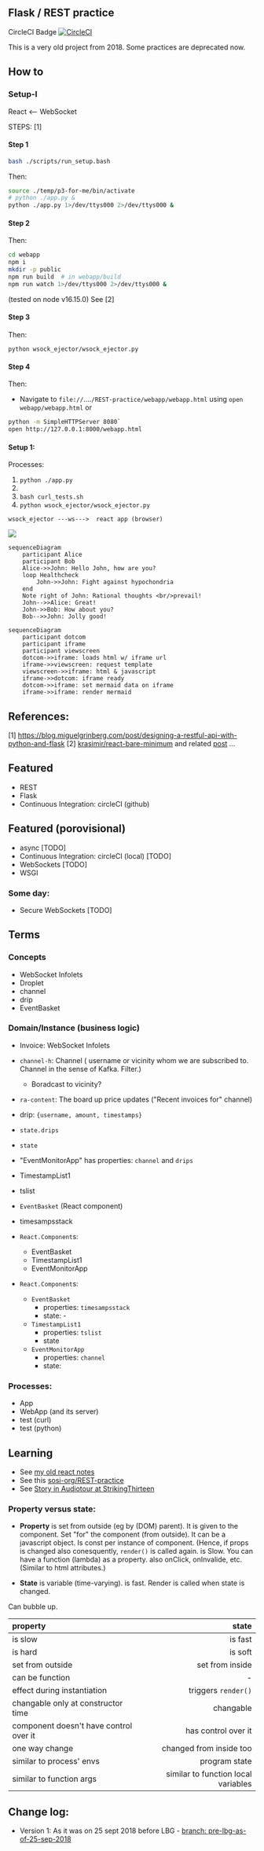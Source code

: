 ## Flask / REST practice

CircleCI Badge [![CircleCI](https://circleci.com/gh/sosi-org/REST-practice.svg?style=svg)](https://circleci.com/gh/sosi-org/REST-practice)

This is a very old project from 2018. Some practices are deprecated now.

## How to
### Setup-I

React <-- WebSocket

STEPS: [1]
#### Step 1
```bash
bash ./scripts/run_setup.bash
```
Then:
```bash
source ./temp/p3-for-me/bin/activate
# python ./app.py &
python ./app.py 1>/dev/ttys000 2>/dev/ttys000 &
```
#### Step 2
Then:
```bash
cd webapp
npm i
mkdir -p public
npm run build  # in webapp/build
npm run watch 1>/dev/ttys000 2>/dev/ttys000 &
```
(tested on node v16.15.0)
See [2]

#### Step 3
Then:
```
python wsock_ejector/wsock_ejector.py
```

#### Step 4
Then:
* Navigate to `file://`....`/REST-practice/webapp/webapp.html` using `open webapp/webapp.html`
or
```bash
python -m SimpleHTTPServer 8080`
open http://127.0.0.1:8000/webapp.html
```

#### Setup 1:
Processes:
1. `python ./app.py`
2. ` `
3. `bash curl_tests.sh`
4. `python wsock_ejector/wsock_ejector.py`

```
wsock_ejector ---ws--->  react app (browser)
```
<!-- see https://github.com/sohale/point-process-simple-example/blob/master/caption.md -->
<!--- failed: -->
<img src="http://yuml.me/diagram/scruffy/class/[invoice]-.->[reactApp] -.-^[? flask server? {bg:orange}]" />
<!--  https://medium.com/tenxor/how-to-generate-a-sequence-diagram-within-markdown-using-js-sequence-diagram-and-mkdocs-91dd4fe0b8fb -->
<!-- https://github.blog/2022-02-14-include-diagrams-markdown-files-mermaid/ -->

```mermaid
sequenceDiagram
    participant Alice
    participant Bob
    Alice->>John: Hello John, how are you?
    loop Healthcheck
        John->>John: Fight against hypochondria
    end
    Note right of John: Rational thoughts <br/>prevail!
    John-->>Alice: Great!
    John->>Bob: How about you?
    Bob-->>John: Jolly good!
```
```mermaid
sequenceDiagram
    participant dotcom
    participant iframe
    participant viewscreen
    dotcom->>iframe: loads html w/ iframe url
    iframe->>viewscreen: request template
    viewscreen->>iframe: html & javascript
    iframe->>dotcom: iframe ready
    dotcom->>iframe: set mermaid data on iframe
    iframe->>iframe: render mermaid
```

## References:
[1]  https://blog.miguelgrinberg.com/post/designing-a-restful-api-with-python-and-flask
[2] [krasimir/react-bare-minimum](https://github.com/krasimir/react-bare-minimum) and related [post](https://krasimirtsonev.com/blog/article/The-bare-minimum-to-work-with-React) ...


## Featured
* REST
* Flask
* Continuous Integration: circleCI (github)

## Featured (porovisional)
* async [TODO]
* Continuous Integration: circleCI (local) [TODO]
* WebSockets [TODO]
* WSGI

### Some day:
* Secure WebSockets [TODO]

## Terms
### Concepts
* WebSocket Infolets
* Droplet
* channel
* drip
* EventBasket

### Domain/Instance (business logic)
* Invoice: WebSocket Infolets
* `channel-h`: Channel ( username or vicinity whom we are subscribed to. Channel in the sense of Kafka. Filter.)
   *   Boradcast to vicinity?
* `ra-content`: The board up price updates ("Recent invoices for" channel)
* drip: `{username, amount, timestamps}`
* `state.drips`
* `state`
* "EventMonitorApp" has properties: `channel` and `drips`

* TimestampList1
* tslist

* `EventBasket` (React component)
* timesampsstack

* `React.Component`s:
   * EventBasket
   * TimestampList1
   * EventMonitorApp

* `React.Component`s:
   * `EventBasket`
        * properties: `timesampsstack`
        * state: -
   * `TimestampList1`
        * properties: `tslist`
        * state
   * `EventMonitorApp`
        * properties: `channel`
        * state:



### Processes:
   * App
   * WebApp (and its server)
   * test (curl)
   * test (python)

## Learning
* See [my old react notes](https://github.com/sohale/cs-glossaries/blob/master/js/react.md)
* See this [sosi-org/REST-practice](https://github.com/sosi-org/REST-practice)
* See [Story in Audiotour at StrikingThirteen](https://github.com/StrikingThirteen/Audiotour-Sandbox/blob/master/spa/hello-world/src/Story.js)

### Property versus state:
* **Property** is set from outside (eg by (DOM) parent). It is given to the component. Set "for" the component (from outside). It can be a javascript object. Is const per instance of component. (Hence, if props is changed also conesquently, `render()` is called again. is Slow. You can have a function (lambda) as a property. also onClick, onInvalide, etc. (Similar to html attributes.)

* **State** is variable (time-varying). is fast. Render is called when state is changed.

Can bubble up.

|  property               |       state     |
|:------------------------|----------------:|
| is slow                 | is fast         |
| is hard                 | is soft         |
| set from outside        | set from inside |
| can be function         | -               |
| effect during instantiation             | triggers `render()`     |
| changable only at constructor time      | changable               |
| component doesn't have control over it  | has control over it     |
| one way change                          | changed from inside too |
| similar to process' envs                | program state           |
| similar to function args                | similar to function local variables |


## Change log:
* Version 1: As it was on 25 sept 2018 before LBG - [branch: pre-lbg-as-of-25-sep-2018](https://github.com/sosi-org/REST-practice/tree/pre-lbg-as-of-25-sep-2018)
